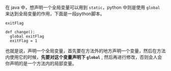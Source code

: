 在 java 中，想声明一个全局变量可以用到 `static`，python 中则是使用 `global` 来达到全局变量的作用，下面是一段python脚本。

```
exitFlag

def change():
  global exitFlag
  exitFlag = 1
```
也就是说，声明一个全局变量，首先要在方法外的地方声明一个变量，然后在方法内使用它的时候，**先要对这个变量声明下 `global`** , 然后再进行修改，否则会人会你声明的是一个方法内的局部变量。